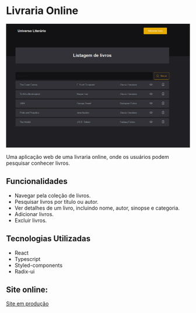 # Livraria Online

![Image Projeto](./public/images/project-img.PNG)

Uma aplicação web de uma livraria online, onde os usuários podem pesquisar conhecer livros.

## Funcionalidades

- Navegar pela coleção de livros.
- Pesquisar livros por título ou autor.
- Ver detalhes de um livro, incluindo nome, autor, sinopse e categoria.
- Adicionar livros.
- Excluir livros.

## Tecnologias Utilizadas

- React
- Typescript
- Styled-components
- Radix-ui

## Site online:
<a href=“https://livraria-romario.netlify.app/“>Site em produção</a>
